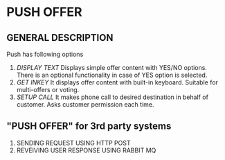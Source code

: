 # PUSH OFFER
## GENERAL DESCRIPTION
Push  has following options
1. *DISPLAY TEXT*
  Displays simple offer content with YES/NO options. There is an optional functionality in case of YES option is selected.
2. *GET INKEY*
   It displays offer content with built-in keyboard. Suitable for multi-offers or voting.
3. *SETUP CALL*
  It makes phone call to desired destination in behalf of customer. Asks customer permission each time.
## "PUSH OFFER" for 3rd party systems
  1. SENDING REQUEST USING HTTP POST
  2. REVEIVING USER RESPONSE USING RABBIT MQ
  
